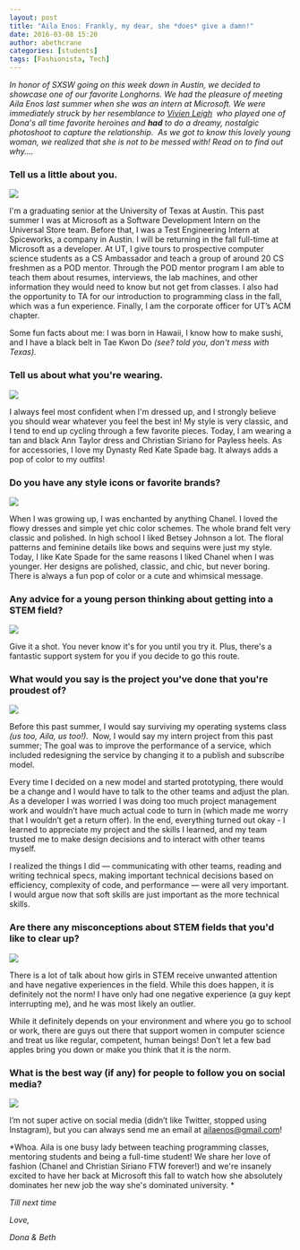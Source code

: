 ```yaml
---
layout: post
title: "Aila Enos: Frankly, my dear, she *does* give a damn!"
date: 2016-03-08 15:20
author: abethcrane
categories: [students]
tags: [Fashionista, Tech]
---
```

*In honor of SXSW going on this week down in Austin, we decided to showcase one of our favorite Longhorns. We had the pleasure of meeting Aila Enos last summer when she was an intern at Microsoft. We were immediately struck by her resemblance to [Vivien Leigh](http://www.imdb.com/name/nm0000046/)  who played one of Dona's all time favorite heroines and **had** to do a dreamy, nostalgic photoshoot to capture the relationship.  As we got to know this lovely young woman, we realized that she is not to be messed with! Read on to find out why....*

### Tell us a little about you.

[![](http://www.fibonaccisequinsblog.com/wp-content/uploads/2016/03/IMG_6878-1024x683.jpg)](http://www.fibonaccisequinsblog.com/wp-content/uploads/2016/03/IMG_6878.jpg)

I'm a graduating senior at the University of Texas at Austin. This past summer I was at Microsoft as a Software Development Intern on the Universal Store team. Before that, I was a Test Engineering Intern at Spiceworks, a company in Austin. I will be returning in the fall full-time at Microsoft as a developer. At UT, I give tours to prospective computer science students as a CS Ambassador and teach a group of around 20 CS freshmen as a POD mentor. Through the POD mentor program I am able to teach them about resumes, interviews, the lab machines, and other information they would need to know but not get from classes. I also had the opportunity to TA for our introduction to programming class in the fall, which was a fun experience. Finally, I am the corporate officer for UT’s ACM chapter.

Some fun facts about me: I was born in Hawaii, I know how to make sushi, and I have a black belt in Tae Kwon Do *(see? told you, don't mess with Texas).*

### Tell us about what you're wearing.

[![](http://www.fibonaccisequinsblog.com/wp-content/uploads/2016/03/IMG_6605-1024x683.jpg)](http://www.fibonaccisequinsblog.com/wp-content/uploads/2016/03/IMG_6605.jpg)

I always feel most confident when I'm dressed up, and I strongly believe you should wear whatever you feel the best in! My style is very classic, and I tend to end up cycling through a few favorite pieces. Today, I am wearing a tan and black Ann Taylor dress and Christian Siriano for Payless heels. As for accessories, I love my Dynasty Red Kate Spade bag. It always adds a pop of color to my outfits!

### Do you have any style icons or favorite brands?

[![](http://www.fibonaccisequinsblog.com/wp-content/uploads/2016/03/IMG_6893-683x1024.jpg)](http://www.fibonaccisequinsblog.com/wp-content/uploads/2016/03/IMG_6893.jpg)

When I was growing up, I was enchanted by anything Chanel. I loved the flowy dresses and simple yet chic color schemes. The whole brand felt very classic and polished. In high school I liked Betsey Johnson a lot. The floral patterns and feminine details like bows and sequins were just my style. Today, I like Kate Spade for the same reasons I liked Chanel when I was younger. Her designs are polished, classic, and chic, but never boring. There is always a fun pop of color or a cute and whimsical message.

### Any advice for a young person thinking about getting into a STEM field?

[![](http://www.fibonaccisequinsblog.com/wp-content/uploads/2016/03/IMG_6634-683x1024.jpg)](http://www.fibonaccisequinsblog.com/wp-content/uploads/2016/03/IMG_6634.jpg)

Give it a shot. You never know it's for you until you try it. Plus, there's a fantastic support system for you if you decide to go this route.

### What would you say is the project you've done that you're proudest of?

[![](http://www.fibonaccisequinsblog.com/wp-content/uploads/2016/03/IMG_6587-819x1024.jpg)](http://www.fibonaccisequinsblog.com/wp-content/uploads/2016/03/IMG_6587.jpg)

Before this past summer, I would say surviving my operating systems class *(us too, Aila, us too!).*  Now, I would say my intern project from this past summer; The goal was to improve the performance of a service, which included redesigning the service by changing it to a publish and subscribe model.

Every time I decided on a new model and started prototyping, there would be a change and I would have to talk to the other teams and adjust the plan. As a developer I was worried I was doing too much project management work and wouldn’t have much actual code to turn in (which made me worry that I wouldn’t get a return offer). In the end, everything turned out okay - I learned to appreciate my project and the skills I learned, and my team trusted me to make design decisions and to interact with other teams myself.

I realized the things I did — communicating with other teams, reading and writing technical specs, making important technical decisions based on efficiency, complexity of code, and performance — were all very important. I would argue now that soft skills are just important as the more technical skills.

### Are there any misconceptions about STEM fields that you'd like to clear up?

[![](http://www.fibonaccisequinsblog.com/wp-content/uploads/2016/03/IMG_6820-683x1024.jpg)](http://www.fibonaccisequinsblog.com/wp-content/uploads/2016/03/IMG_6820.jpg)

There is a lot of talk about how girls in STEM receive unwanted attention and have negative experiences in the field. While this does happen, it is definitely not the norm! I have only had one negative experience (a guy kept interrupting me), and he was most likely an outlier.

While it definitely depends on your environment and where you go to school or work, there are guys out there that support women in computer science and treat us like regular, competent, human beings! Don’t let a few bad apples bring you down or make you think that it is the norm.

### What is the best way (if any) for people to follow you on social media?

[![](http://www.fibonaccisequinsblog.com/wp-content/uploads/2016/03/IMG_6618-1024x683.jpg)](http://www.fibonaccisequinsblog.com/wp-content/uploads/2016/03/IMG_6618.jpg)

I’m not super active on social media (didn’t like Twitter, stopped using Instagram), but you can always send me an email at ailaenos@gmail.com!

*Whoa. Aila is one busy lady between teaching programming classes, mentoring students and being a full-time student! We share her love of fashion (Chanel and Christian Siriano FTW forever!) and we're insanely excited to have her back at Microsoft this fall to watch how she absolutely dominates her new job the way she's dominated university. *

*Till next time*

*Love,*

*Dona & Beth*
